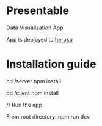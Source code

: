 # Presentable
Data Visualization App

App is deployed to [heroku](https://fast-brook-52751.herokuapp.com/)

# Installation guide

cd /server
npm install

cd /client
npm install

// Run the app

From root directory:
npm run dev